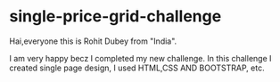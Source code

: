 # single-price-grid-challenge
Hai,everyone this is Rohit Dubey from "India".

I am very happy becz I completed my new challenge.
In this challenge I created single page design, I used HTML,CSS AND BOOTSTRAP, etc.
